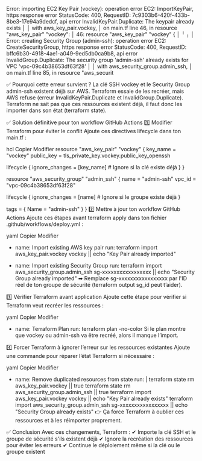  Error: importing EC2 Key Pair (vockey): operation error EC2: ImportKeyPair, https response error StatusCode: 400, RequestID: 7c9303b6-420f-433b-8be3-17e94a9dedcf, api error InvalidKeyPair.Duplicate: The keypair already exists
│ 
│   with aws_key_pair.vockey,
│   on main.tf line 46, in resource "aws_key_pair" "vockey":
│   46: resource "aws_key_pair" "vockey" {
│ 
╵
╷
│ Error: creating Security Group (admin-ssh): operation error EC2: CreateSecurityGroup, https response error StatusCode: 400, RequestID: bffc6b30-4918-4ae1-a049-9ed5db0ca9b8, api error InvalidGroup.Duplicate: The security group 'admin-ssh' already exists for VPC 'vpc-09c4b38653df63f28'
│ 
│   with aws_security_group.admin_ssh,
│   on main.tf line 85, in resource "aws_securit

✅ Pourquoi cette erreur survient ?
La clé SSH vockey et le Security Group admin-ssh existent déjà sur AWS.
Terraform essaie de les recréer, mais AWS refuse (erreur InvalidKeyPair.Duplicate et InvalidGroup.Duplicate).
Terraform ne sait pas que ces ressources existent déjà, il faut donc les importer dans son état (terraform state).


✅ Solution définitive pour ton workflow GitHub Actions
1️⃣ Modifier Terraform pour éviter le conflit
Ajoute ces directives lifecycle dans ton main.tf :

hcl
Copier
Modifier
resource "aws_key_pair" "vockey" {
  key_name   = "vockey"
  public_key = tls_private_key.vockey.public_key_openssh

  lifecycle {
    ignore_changes = [key_name]  # Ignore si la clé existe déjà
  }
}

resource "aws_security_group" "admin_ssh" {
  name   = "admin-ssh"
  vpc_id = "vpc-09c4b38653df63f28"

  lifecycle {
    ignore_changes = [name]  # Ignore si le groupe existe déjà
  }

  tags = {
    Name = "admin-ssh"
  }
}
2️⃣ Mettre à jour ton workflow GitHub Actions
Ajoute ces étapes avant terraform apply dans ton fichier .github/workflows/deploy.yml :

yaml
Copier
Modifier
- name: Import existing AWS key pair
  run: terraform import aws_key_pair.vockey vockey || echo "Key Pair already imported"

- name: Import existing Security Group
  run: terraform import aws_security_group.admin_ssh sg-xxxxxxxxxxxxxxxxx || echo "Security Group already imported"
➡ Remplace sg-xxxxxxxxxxxxxxxxx par l'ID réel de ton groupe de sécurité (terraform output sg_id peut t’aider).

3️⃣ Vérifier Terraform avant application
Ajoute cette étape pour vérifier si Terraform veut recréer les ressources :

yaml
Copier
Modifier
- name: Terraform Plan
  run: terraform plan -no-color
Si le plan montre que vockey ou admin-ssh va être recréé, alors il manque l’import.

4️⃣ Forcer Terraform à ignorer l’erreur sur les ressources existantes
Ajoute une commande pour réparer l’état Terraform si nécessaire :

yaml
Copier
Modifier
- name: Remove duplicated resources from state
  run: |
    terraform state rm aws_key_pair.vockey || true
    terraform state rm aws_security_group.admin_ssh || true
    terraform import aws_key_pair.vockey vockey || echo "Key Pair already exists"
    terraform import aws_security_group.admin_ssh sg-xxxxxxxxxxxxxxxxx || echo "Security Group already exists"
👉 Ça force Terraform à oublier ces ressources et à les réimporter proprement.

✅ Conclusion
Avec ces changements, Terraform : ✔ Importe la clé SSH et le groupe de sécurité s'ils existent déjà
✔ Ignore la recréation des ressources pour éviter les erreurs
✔ Continue le déploiement même si la clé ou le groupe existent